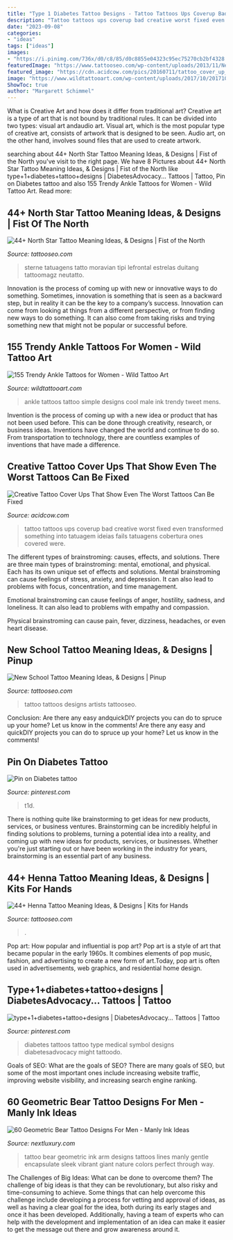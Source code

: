 ```yaml
---
title: "Type 1 Diabetes Tattoo Designs - Tattoo Tattoos Ups Coverup Bad Creative Worst Fixed Even Transformed Something Into Tatuagem Ideias Fails Tatuagens Cobertura Ones Covered Were"
description: "Tattoo tattoos ups coverup bad creative worst fixed even transformed something into tatuagem ideias fails tatuagens cobertura ones covered were"
date: "2023-09-08"
categories:
- "ideas"
tags: ["ideas"]
images:
- "https://i.pinimg.com/736x/d0/c8/85/d0c8855e04323c95ec75270cb2bf4328.jpg"
featuredImage: "https://www.tattooseo.com/wp-content/uploads/2013/11/New-School-Tattoo-7.jpg"
featured_image: "https://cdn.acidcow.com/pics/20160711/tattoo_cover_up_20.jpg"
image: "https://www.wildtattooart.com/wp-content/uploads/2017/10/20171009_124916_12.jpg"
ShowToc: true
author: "Margarett Schimmel"
---
```



What is Creative Art and how does it differ from traditional art?
Creative art is a type of art that is not bound by traditional rules. It can be divided into two types: visual art andaudio art. Visual art, which is the most popular type of creative art, consists of artwork that is designed to be seen. Audio art, on the other hand, involves sound files that are used to create artwork.

	

		
searching about 44+ North Star Tattoo Meaning Ideas, &amp; Designs | Fist of the North you've visit to the right page. We have 8 Pictures about 44+ North Star Tattoo Meaning Ideas, &amp; Designs | Fist of the North like type+1+diabetes+tattoo+designs | DiabetesAdvocacy... Tattoos | Tattoo, Pin on Diabetes tattoo and also 155 Trendy Ankle Tattoos for Women - Wild Tattoo Art. Read more:
		
    
## 44+ North Star Tattoo Meaning Ideas, &amp; Designs | Fist Of The North

<img loading=lazy src="https://www.tattooseo.com/wp-content/uploads/2017/12/North-Star-Tattoo-27.jpg" onerror="this.onerror=null;this.src='https://tse3.mm.bing.net/th?id=OIP._MJn6OcaT-2z3FEcau1s7gAAAA&amp;pid=15.1';" alt="44+ North Star Tattoo Meaning Ideas, &amp; Designs | Fist of the North">

_Source: tattooseo.com_

>sterne tatuagens tatto moravian tipi lefrontal estrelas duitang tattoomagz neutatto. 

	

Innovation is the process of coming up with new or innovative ways to do something. Sometimes, innovation is something that is seen as a backward step, but in reality it can be the key to a company’s success. Innovation can come from looking at things from a different perspective, or from finding new ways to do something. It can also come from taking risks and trying something new that might not be popular or successful before.

    
## 155 Trendy Ankle Tattoos For Women - Wild Tattoo Art

<img loading=lazy src="https://www.wildtattooart.com/wp-content/uploads/2017/10/20171009_124916_12.jpg" onerror="this.onerror=null;this.src='https://tse2.mm.bing.net/th?id=OIP.A2pMVRrKmstBncgCy5GgSAHaHa&amp;pid=15.1';" alt="155 Trendy Ankle Tattoos for Women - Wild Tattoo Art">

_Source: wildtattooart.com_

>ankle tattoos tattoo simple designs cool male ink trendy tweet mens. 

	

Invention is the process of coming up with a new idea or product that has not been used before. This can be done through creativity, research, or business ideas. Inventions have changed the world and continue to do so. From transportation to technology, there are countless examples of inventions that have made a difference.

    
## Creative Tattoo Cover Ups That Show Even The Worst Tattoos Can Be Fixed

<img loading=lazy src="https://cdn.acidcow.com/pics/20160711/tattoo_cover_up_20.jpg" onerror="this.onerror=null;this.src='https://tse1.mm.bing.net/th?id=OIP.QUUa_rt_WtZaOi9EPdB29gHaHa&amp;pid=15.1';" alt="Creative Tattoo Cover Ups That Show Even The Worst Tattoos Can Be Fixed">

_Source: acidcow.com_

>tattoo tattoos ups coverup bad creative worst fixed even transformed something into tatuagem ideias fails tatuagens cobertura ones covered were. 

	

The different types of brainstroming: causes, effects, and solutions.
There are three main types of brainstroming: mental, emotional, and physical. Each has its own unique set of effects and solutions.
Mental brainstroming can cause feelings of stress, anxiety, and depression. It can also lead to problems with focus, concentration, and time management.

Emotional brainstroming can cause feelings of anger, hostility, sadness, and loneliness. It can also lead to problems with empathy and compassion.

Physical brainstroming can cause pain, fever, dizziness, headaches, or even heart disease.

    
## New School Tattoo Meaning Ideas, &amp; Designs | Pinup

<img loading=lazy src="https://www.tattooseo.com/wp-content/uploads/2013/11/New-School-Tattoo-7.jpg" onerror="this.onerror=null;this.src='https://tse3.mm.bing.net/th?id=OIP.Dfhy1VMcEG7X-VEPMX2qygAAAA&amp;pid=15.1';" alt="New School Tattoo Meaning Ideas, &amp; Designs | Pinup">

_Source: tattooseo.com_

>tattoo tattoos designs artists tattooseo. 

	

Conclusion: Are there any easy andquickDIY projects you can do to spruce up your home? Let us know in the comments!
Are there any easy and quickDIY projects you can do to spruce up your home? Let us know in the comments!

    
## Pin On Diabetes Tattoo

<img loading=lazy src="https://i.pinimg.com/736x/fa/6b/f5/fa6bf5c645d510de79a34b69b681e4ad.jpg" onerror="this.onerror=null;this.src='https://tse1.mm.bing.net/th?id=OIP.TIyB7CHppBrBVAJ9B2mfrwHaNL&amp;pid=15.1';" alt="Pin on Diabetes tattoo">

_Source: pinterest.com_

>t1d. 

	

There is nothing quite like brainstorming to get ideas for new products, services, or business ventures. Brainstorming can be incredibly helpful in finding solutions to problems, turning a potential idea into a reality, and coming up with new ideas for products, services, or businesses. Whether you're just starting out or have been working in the industry for years, brainstorming is an essential part of any business.

    
## 44+ Henna Tattoo Meaning Ideas, &amp; Designs | Kits For Hands

<img loading=lazy src="https://www.tattooseo.com/wp-content/uploads/2017/01/Henna-Tattoos-7.jpg" onerror="this.onerror=null;this.src='https://tse1.mm.bing.net/th?id=OIP.6XD_hlUSloBVWc9y9CNqTAAAAA&amp;pid=15.1';" alt="44+ Henna Tattoo Meaning Ideas, &amp; Designs | Kits for Hands">

_Source: tattooseo.com_

>. 

	

Pop art: How popular and influential is pop art?
Pop art is a style of art that became popular in the early 1960s. It combines elements of pop music, fashion, and advertising to create a new form of art.Today, pop art is often used in advertisements, web graphics, and residential home design.

    
## Type+1+diabetes+tattoo+designs | DiabetesAdvocacy... Tattoos | Tattoo

<img loading=lazy src="https://i.pinimg.com/736x/d0/c8/85/d0c8855e04323c95ec75270cb2bf4328.jpg" onerror="this.onerror=null;this.src='https://tse2.mm.bing.net/th?id=OIP.HzVaUATOvwxedRLPsAIDbwHaJ6&amp;pid=15.1';" alt="type+1+diabetes+tattoo+designs | DiabetesAdvocacy... Tattoos | Tattoo">

_Source: pinterest.com_

>diabetes tattoos tattoo type medical symbol designs diabetesadvocacy might tattoodo. 

	

Goals of SEO: What are the goals of SEO?
There are many goals of SEO, but some of the most important ones include increasing website traffic, improving website visibility, and increasing search engine ranking.

    
## 60 Geometric Bear Tattoo Designs For Men - Manly Ink Ideas

<img loading=lazy src="http://nextluxury.com/wp-content/uploads/guys-inner-arm-bicep-geometric-bear-tattoo-ideas.jpg" onerror="this.onerror=null;this.src='https://tse3.mm.bing.net/th?id=OIP.1PxkGkeeH2gXsneV3mDUagHaJ4&amp;pid=15.1';" alt="60 Geometric Bear Tattoo Designs For Men - Manly Ink Ideas">

_Source: nextluxury.com_

>tattoo bear geometric ink arm designs tattoos lines manly gentle encapsulate sleek vibrant giant nature colors perfect through way. 

	

The Challenges of Big Ideas: What can be done to overcome them?
The challenge of big ideas is that they can be revolutionary, but also risky and time-consuming to achieve. Some things that can help overcome this challenge include developing a process for vetting and approval of ideas, as well as having a clear goal for the idea, both during its early stages and once it has been developed. Additionally, having a team of experts who can help with the development and implementation of an idea can make it easier to get the message out there and grow awareness around it.

